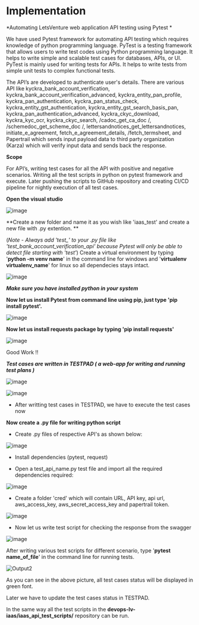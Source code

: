 # Implementation
*Automating LetsVenture web application API testing using Pytest *

We have used Pytest framework for automating API testing which requires knowledge of python programming language. PyTest is a testing framework that allows users to write test codes using Python programming language. It helps  to write simple and scalable test cases for databases, APIs, or UI. PyTest is mainly used for writing tests for APIs. It helps to write tests from simple unit tests to complex functional tests.  

The API’s are developed to authenticate user's details. There are various API like kyckra_bank_account_verification, kyckra_bank_account_verification_advanced, kyckra_entity_pan_profile, kyckra_pan_authentication, kyckra_pan_status_check, kyckra_entity_gst_authentication, kyckra_entity_gst_search_basis_pan, kyckra_pan_authentication_advanced, kyckra_ckyc_download, kyckra_kyc_ocr, kyckra_ckyc_search, /cadoc_get_ca_doc /, /schemedoc_get_scheme_doc /, lettersandnotices_get_lettersandnotices, initiate_e_agreement, fetch_e_agreement_details, /fetch_termsheet, and Papertrail which sends input payload data to third party organization (Karza) which will verify input data and sends back the response.

**Scope**

For API’s, writing test cases for all the API with positive and negative scenarios. Writing all the test scripts in python on pytest framework and execute. Later pushing the scripts to GitHub repository and creating CI/CD pipeline for nightly execution of all test cases. 

**Open the visual studio**

![image](https://user-images.githubusercontent.com/105641357/189535012-117ea795-abc3-4e66-9846-4437743ec576.png)

**Create a new folder and name it as you wish like 'iaas_test' and create a new file with .py extention. **

(*Note - Always add 'test_' to your .py file like 'test_bank_account_verification_api' because Pytest will only be able to detect file starting with 'test'*)
Create a virtual environment by typing '**python -m venv name**' in the command line for windows and '**virtualenv virtualenv_name**' for linux so all dependecies stays intact. 

![image](https://user-images.githubusercontent.com/105641357/189534785-6c15baf8-06e1-4a65-8b66-94b7158b718d.png)

***Make sure you have installed python in your system***

**Now let us install Pytest from command line using pip, just type 'pip install pytest'.**

![image](https://user-images.githubusercontent.com/105641357/189535286-3941918a-f856-4b80-beb5-594d8c86d062.png)

**Now let us install requests package by typing 'pip install requests'**

![image](https://user-images.githubusercontent.com/105641357/189535356-b7936c96-7e09-41db-b0f9-dbe598d35be9.png)


Good Work !!

***Test cases are written in TESTPAD ( a web-app for writing and running test plans )***

![image](https://user-images.githubusercontent.com/105641357/190244789-87cd16e8-a91b-447d-8dd2-2dfbb246abca.png)


![image](https://user-images.githubusercontent.com/105641357/190244710-3d84956f-6728-4a63-9136-c67ce018dafd.png)


- After writting test cases in TESTPAD, we have to execute the test cases now


**Now create a .py file for writing python script**
- Create .py files of respective API's as shown below:

![image](https://user-images.githubusercontent.com/105641357/190251754-b15511f0-4943-431f-a474-bcd005f9ab8c.png)

- Install dependencies (pytest, request)

- Open a test_api_name.py test file and import all the required dependencies required:

![image](https://user-images.githubusercontent.com/105641357/190252237-6facfc0b-9dd1-4763-9271-c94be482d052.png)

- Create a folder 'cred' which will contain URL, API key, api url, aws_access_key, aws_secret_access_key and papertrail token.

![image](https://user-images.githubusercontent.com/105641357/190253184-50851312-33e7-4dbf-aef6-3bff3b306e80.png)

- Now let us write test script for checking the response from the swagger

![image](https://user-images.githubusercontent.com/105641357/190253461-ba305b44-1015-43ca-a7b7-857bea9ad935.png)


After writing various test scripts for different scenario, type '**pytest name_of_file**' in the command line for running tests.

![Output2](https://user-images.githubusercontent.com/105641357/188853918-fb92b670-3436-499d-8c42-915c0e0ac23a.JPG)

As you can see in the above picture, all test cases status will be displayed in green font.

Later we have to update the test cases status in TESTPAD.

In the same way all the test scripts in the  **devops-lv-iaas/iaas_api_test_scripts/** repository can be run.

